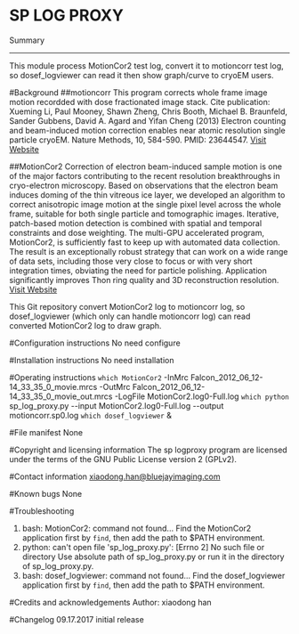 SP LOG PROXY
============

Summary
_______
This module process MotionCor2 test log, convert it to motioncorr test log, so dosef_logviewer can read it then show graph/curve to cryoEM users.

#Background
##motioncorr
This program corrects whole frame image motion recordded with dose fractionated image stack.
Cite publication: Xueming Li, Paul Mooney, Shawn Zheng, Chris Booth, Michael B. Braunfeld, Sander Gubbens, David A. Agard and Yifan Cheng (2013) Electron counting and beam-induced motion correction enables near atomic resolution single particle cryoEM. Nature Methods, 10, 584-590. PMID: 23644547.
[Visit Website](http://cryoem.ucsf.edu/software/software.html)

##MotionCor2
Correction of electron beam-induced sample motion is one of the major factors contributing to the recent resolution breakthroughs in cryo-electron microscopy. Based on observations that the electron beam induces doming of the thin vitreous ice layer, we developed an algorithm to correct anisotropic image motion at the single pixel level across the whole frame, suitable for both single particle and tomographic images. Iterative, patch-based motion detection is combined with spatial and temporal constraints and dose weighting. The multi-GPU accelerated program, MotionCor2, is sufficiently fast to keep up with automated data collection. The result is an exceptionally robust strategy that can work on a wide range of data sets, including those very close to focus or with very short integration times, obviating the need for particle polishing. Application significantly improves Thon ring quality and 3D reconstruction resolution.
[Visit Website](http://msg.ucsf.edu/em/software/motioncor2.html)

This Git repository convert MotionCor2 log to motioncorr log, so dosef_logviewer (which only can handle motioncorr log) can read converted MotionCor2 log to draw graph.

#Configuration instructions
No need configure

#Installation instructions
No need installation

#Operating instructions
`which MotionCor2` -InMrc Falcon_2012_06_12-14_33_35_0_movie.mrcs -OutMrc Falcon_2012_06_12-14_33_35_0_movie_out.mrcs -LogFile MotionCor2.log0-Full.log
`which python` sp_log_proxy.py --input MotionCor2.log0-Full.log --output motioncorr.sp0.log
`which dosef_logviewer` &

#File manifest
None

#Copyright and licensing information
The sp logproxy program are licensed under the terms of the GNU Public License version 2 (GPLv2).

#Contact information
xiaodong.han@bluejayimaging.com

#Known bugs
None

#Troubleshooting
1. bash: MotionCor2: command not found...
Find the MotionCor2 application first by `find`, then add the path to $PATH environment.
2. python: can't open file 'sp_log_proxy.py': [Errno 2] No such file or directory
Use absolute path of sp_log_proxy.py or run it in the directory of sp_log_proxy.py.
3. bash: dosef_logviewer: command not found...
Find the dosef_logviewer application first by `find`, then add the path to $PATH environment.

#Credits and acknowledgements
Author: xiaodong han

#Changelog
09.17.2017  initial release
